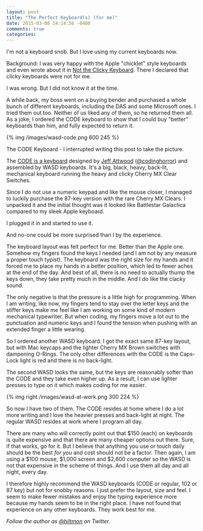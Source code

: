 ```yaml
---
layout: post
title: "The Perfect Keyboard(s) (for me)"
date: 2015-03-08 14:14:56 -0400
comments: true
categories: 
---
```


I'm not a keyboard snob. But I love using my current keyboards now. 

Background: I was very happy with the Apple "chicklet" style keyboards and even wrote about it in [Not the Clicky Keyboard](https://hiltmon.com/blog/2013/09/05/not-the-clicky-keyboard/). There I declared that clicky keyboards were not for me.

I was wrong. But I did not know it at the time.

A while back, my boss went on a buying bender and purchased a whole bunch of different keyboards, including the DAS and some Microsoft ones. I tried them out too. Neither of us liked any of them, so he returned them all. As a joke, I ordered the CODE keyboard to show that I could buy "better" keyboards than him, and fully expected to return it.

{% img /images/wasd-code.png 600 245 %}

<span class="light">The CODE Keyboard - I interrupted writing this post to take the picture.</span>

The [CODE is a keyboard](http://blog.codinghorror.com/the-code-keyboard/) designed by [Jeff Attwood](http://blog.codinghorror.com/) ([@codinghorror](https://twitter.com/codinghorror)) and assembled by WASD keyboards. It's a big, black, heavy, back-lit, mechanical keyboard running the heavy and clicky Cherry MX Clear Switches.

Since I do not use a numeric keypad and like the mouse closer, I managed to luckily purchase the 87-key version with the rare Cherry MX Clears. I unpacked it and the initial thought was it looked like Battlestar Galactica compared to my sleek Apple keyboard.

I plugged it in and started to use it.

And no-one could be more surprised than I by the experience.

The keyboard layout was felt perfect for me. Better than the Apple one. Somehow my fingers found the keys I needed (and I am not by any measure a proper touch typist). The keyboard was the right size for my hands and it forced me to place my hands in a better position, which led to fewer aches at the end of the day. And best of all, there is no need to actually thump the keys down, they take pretty much in the middle. And I do like the clacky sound.

The only negative is that the pressure is a little high for programming. When I am writing, like now, my fingers tend to stay over the letter keys and the stiffer keys make me feel like I am working on some kind of modern mechanical typewriter. But when coding, my fingers move a lot out to the punctuation and numeric keys and I found the tension when pushing with an extended finger a little wearing.

So I ordered another WASD keyboard. I got the exact same 87-key layout, but with Mac keycaps and the lighter Cherry MX Brown switches with dampening O-Rings. The only other differences with the CODE is the Caps-Lock light is red and there is no back-light.

The second WASD looks the same, but the keys are reasonably softer than the CODE and they take even higher up. As a result, I can use lighter presses to type on it which makes coding for me easier.

{% img right /images/wasd-at-work.png 300 224 %}

So now I have two of them. The CODE resides at home where I do a lot more writing and I love the heavier presses and back-light at night. The regular WASD resides at work where I program all day.

There are many who will correctly point out that $150 (each) on keyboards is quite expensive and that there are many cheaper options out there. Sure, if that works, go for it. But I believe that anything you use or touch daily should be the best *for you* and cost should not be a factor. Then again, I am using a $100 mouse, $1,000 screen and $2,600 computer so the WASD is not that expensive in the scheme of things. And I use them all day and all night, every day.

I therefore highly recommend the WASD keyboards (CODE or regular, 102 or 87 key) but not for snobby reasons. I just prefer the layout, size and feel. I seem to make fewer mistakes and enjoy the typing experience more because my hands seem to be in the right place. I have not found that experience on any other keyboards. They work best for me.

*Follow the author as [@hiltmon](https://twitter.com/hiltmon) on Twitter.*